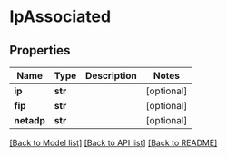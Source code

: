 # IpAssociated


## Properties
Name | Type | Description | Notes
------------ | ------------- | ------------- | -------------
**ip** | **str** |  | [optional] 
**fip** | **str** |  | [optional] 
**netadp** | **str** |  | [optional] 

[[Back to Model list]](../README.md#documentation-for-models) [[Back to API list]](../README.md#documentation-for-api-endpoints) [[Back to README]](../README.md)


